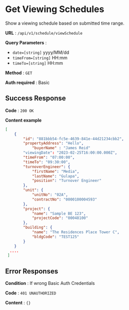 # Get Viewing Schedules

Show a viewing schedule based on submitted time range.

**URL** : `/api/v1/schedule/viewSchedule`

**Query Parameters** : 

- `date=[string]` yyyy/MM/dd
- `timeFrom=[string]` HH:mm
- `timeTo=[string]` HH:mm

**Method** : `GET`

**Auth required** : Basic


## Success Response

**Code** : `200 OK`

**Content example**

```json
[
	{
		"id": "881bbb54-fc5e-4639-841e-44d21234cbb2",
		"propertyAddress": "Hello",
    		"buyerName" : "James Reid"
		"viewingDate": "2023-02-25T16:00:00.000Z",
		"timeFrom": "07:00:00",
		"timeTo": "09:30:00",
		"turnoverEngineer": {
			"firstName": "Media",
			"lastName": "Gulapa",
			"position": "Turnover Engineer"
		},
		"unit": {
			"unitNo": "02A",
			"contractNo": "0000100004593"
		},
		"project": {
			"name": "Sample BE 123",
			"projectCode": "00048100"
		},
		"building": {
			"name": "The Residences Place Tower C",
			"bldgCode": "TEST125"
		}
	}
  ....
 ]
```

## Error Responses

**Condition** : If wrong Basic Auth Credentials

**Code** : `401 UNAUTHORIZED`

**Content** : `{}`
